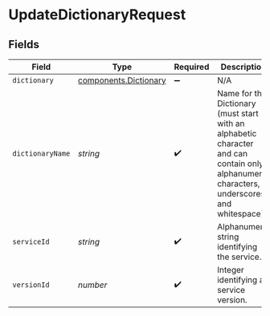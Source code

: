 # UpdateDictionaryRequest


## Fields

| Field                                                                                                                                        | Type                                                                                                                                         | Required                                                                                                                                     | Description                                                                                                                                  | Example                                                                                                                                      |
| -------------------------------------------------------------------------------------------------------------------------------------------- | -------------------------------------------------------------------------------------------------------------------------------------------- | -------------------------------------------------------------------------------------------------------------------------------------------- | -------------------------------------------------------------------------------------------------------------------------------------------- | -------------------------------------------------------------------------------------------------------------------------------------------- |
| `dictionary`                                                                                                                                 | [components.Dictionary](../../models/shared/dictionary.md)                                                                                   | :heavy_minus_sign:                                                                                                                           | N/A                                                                                                                                          |                                                                                                                                              |
| `dictionaryName`                                                                                                                             | *string*                                                                                                                                     | :heavy_check_mark:                                                                                                                           | Name for the Dictionary (must start with an alphabetic character and can contain only alphanumeric characters, underscores, and whitespace). | test_dictionary                                                                                                                              |
| `serviceId`                                                                                                                                  | *string*                                                                                                                                     | :heavy_check_mark:                                                                                                                           | Alphanumeric string identifying the service.                                                                                                 | SU1Z0isxPaozGVKXdv0eY                                                                                                                        |
| `versionId`                                                                                                                                  | *number*                                                                                                                                     | :heavy_check_mark:                                                                                                                           | Integer identifying a service version.                                                                                                       | 1                                                                                                                                            |